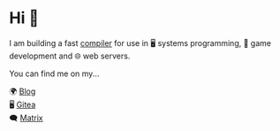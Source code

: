 # Hi 👋

I am building a fast [compiler](https://urbach.dev) for use in 🖥️ systems programming, 🚀 game development and 🌐 web servers.

You can find me on my...

🌍 [Blog](https://urbach.dev)  
🖥️ [Gitea](https://git.urbach.dev/explore/repos)  
🗨️ [Matrix](https://matrix.to/#/#community:akyoto.dev)
